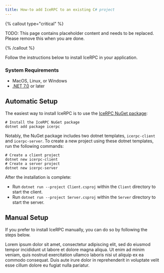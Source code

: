 ```yaml
---
title: How-to add IceRPC to an existing C# project
---
```


{% callout type="critical" %}

TODO: This page contains placeholder content and needs to be replaced. Please remove this when you are done.

{% /callout %}

Follow the instructions below to install IceRPC in your application.

### System Requirements

- MacOS, Linux, or Windows
- [.NET 7.0](https://dotnet.microsoft.com/en-us/download/dotnet/7.0) or later

## Automatic Setup

The easiest way to install IceRPC is to use the [IceRPC NuGet package](https://www.nuget.org/packages/IceRPC/):

```shell
# Install the IceRPC NuGet package
dotnet add package icerpc

```

Notably, the NuGet package includes two dotnet templates, `icerpc-client` and `icerpc-server`.
To create a new project using these dotnet templates, run the following commands:

```shell
# Create a client project
dotnet new icerpc-client
# Create a server project
dotnet new icerpc-server
```

After the installation is complete:

- Run `dotnet run --project Client.csproj` within the `Client` directory to start the client.
- Run `dotnet run --project Server.csproj` within the `Server` directory to start the server.

## Manual Setup

If you prefer to install IceRPC manually, you can do so by following the steps below.

Lorem ipsum dolor sit amet, consectetur adipiscing elit, sed do eiusmod tempor incididunt ut labore et dolore magna
aliqua. Ut enim ad minim veniam, quis nostrud exercitation ullamco laboris nisi ut aliquip ex ea commodo consequat.
Duis aute irure dolor in reprehenderit in voluptate velit esse cillum dolore eu fugiat nulla pariatur.

